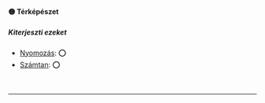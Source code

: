 #### 🟡 Térképészet

##### Kiterjeszti ezeket

- [Nyomozás](../kepzettsegek.vilagi/nyomozas.md): ⭕
- [Számtan](../kepzettsegek.tudomanyos/szamtan.md): ⭕

<br />

---

